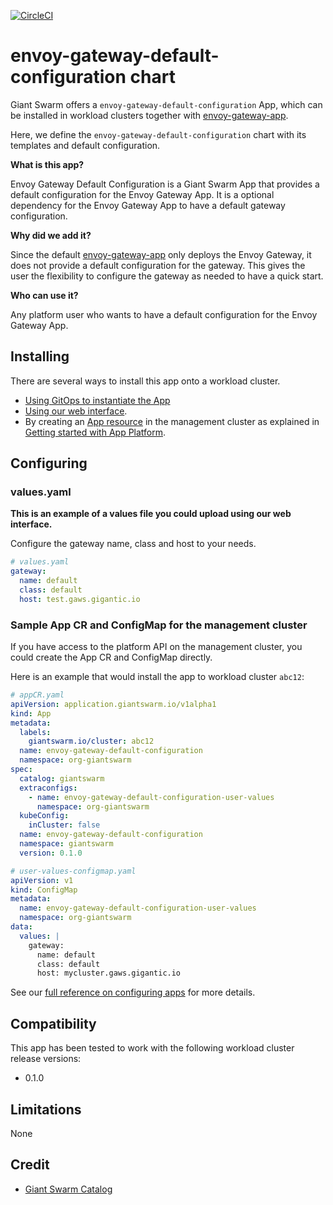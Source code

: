 [![CircleCI](https://dl.circleci.com/status-badge/img/gh/giantswarm/envoy-gateway-default-configuration/tree/main.svg?style=svg)](https://dl.circleci.com/status-badge/redirect/gh/giantswarm/envoy-gateway-default-configuration/tree/main)

# envoy-gateway-default-configuration chart

Giant Swarm offers a `envoy-gateway-default-configuration` App, which can be installed in workload clusters together with [envoy-gateway-app](https://github.com/giantswarm/envoy-gateway-app).

Here, we define the `envoy-gateway-default-configuration` chart with its templates and default configuration.

**What is this app?**

Envoy Gateway Default Configuration is a Giant Swarm App that provides a default configuration for the Envoy Gateway App. It is a optional dependency for the Envoy Gateway App to have a default gateway configuration.

**Why did we add it?**

Since the default [envoy-gateway-app](https://github.com/giantswarm/envoy-gateway-app) only deploys the Envoy Gateway, it does not provide a default configuration for the gateway. This gives the user the flexibility to configure the gateway as needed to have a quick start.

**Who can use it?**

Any platform user who wants to have a default configuration for the Envoy Gateway App.

## Installing

There are several ways to install this app onto a workload cluster.

- [Using GitOps to instantiate the App](https://docs.giantswarm.io/advanced/gitops/apps/)
- [Using our web interface](https://docs.giantswarm.io/platform-overview/web-interface/app-platform/#installing-an-app).
- By creating an [App resource](https://docs.giantswarm.io/use-the-api/management-api/crd/apps.application.giantswarm.io/) in the management cluster as explained in [Getting started with App Platform](https://docs.giantswarm.io/getting-started/app-platform/).

## Configuring

### values.yaml

**This is an example of a values file you could upload using our web interface.**

Configure the gateway name, class and host to your needs.

```yaml
# values.yaml
gateway:
  name: default
  class: default
  host: test.gaws.gigantic.io
```

### Sample App CR and ConfigMap for the management cluster

If you have access to the platform API on the management cluster, you could create the App CR and ConfigMap directly.

Here is an example that would install the app to workload cluster `abc12`:

```yaml
# appCR.yaml
apiVersion: application.giantswarm.io/v1alpha1
kind: App
metadata:
  labels:
    giantswarm.io/cluster: abc12
  name: envoy-gateway-default-configuration
  namespace: org-giantswarm
spec:
  catalog: giantswarm
  extraconfigs:
    - name: envoy-gateway-default-configuration-user-values
      namespace: org-giantswarm
  kubeConfig:
    inCluster: false
  name: envoy-gateway-default-configuration
  namespace: giantswarm
  version: 0.1.0
```

```yaml
# user-values-configmap.yaml
apiVersion: v1
kind: ConfigMap
metadata:
  name: envoy-gateway-default-configuration-user-values
  namespace: org-giantswarm
data:
  values: |
    gateway:
      name: default
      class: default
      host: mycluster.gaws.gigantic.io
```

See our [full reference on configuring apps](https://docs.giantswarm.io/getting-started/app-platform/app-configuration/) for more details.

## Compatibility

This app has been tested to work with the following workload cluster release versions:

- 0.1.0

## Limitations

None

## Credit

- [Giant Swarm Catalog](https://github.com/giantswarm/giantswarm-catalog)
